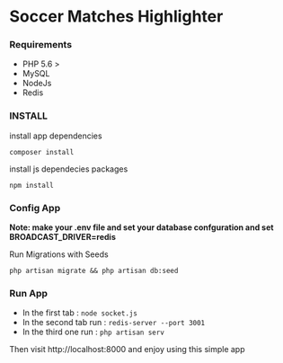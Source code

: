 # Soccer Matches Highlighter

### Requirements

* PHP 5.6 > 
* MySQL
* NodeJs
* Redis



### INSTALL

install app dependencies

``` 
composer install 
```

install js dependecies packages

```
npm install
```

### Config App

**Note: make your .env file and set your database confguration and set BROADCAST_DRIVER=redis**

Run Migrations with Seeds

```
php artisan migrate && php artisan db:seed
```


### Run App

* In the first tab : ``` node socket.js ```
* In the second tab run : ``` redis-server --port 3001 ```
* In the third one run : ``` php artisan serv ```

Then visit http://localhost:8000 and enjoy using this simple app








